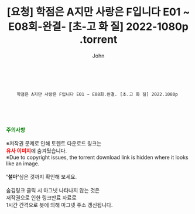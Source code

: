 ﻿---
layout: post
title:  "                    [요청] 학점은 A지만 사랑은 F입니다 E01 ~ E08회-완결- [초-고 화 질] 2022-1080p                .torrent"
author: John
categories: [ 드라마 ]
tags: [  ]
image:  
description: "                    [요청] 학점은 A지만 사랑은 F입니다 E01 ~ E08회-완결- [초-고 화 질] 2022-1080p                 torrent 정보 공유"
toc: true
toc_sticky: true
---

<br>

        학점은 A지만 사랑은 F입니다 E01 ~ E08회.완결. [초.고 화 질] 2022.1080p    
    
<br><br><br>
<p data-ke-size="size16"><b><span style="color: green;">주의사항</span></b><br /><br />※저작권 문제로 인해 토렌트 다운로드 링크는<br /><b><span style="color: red;">유사 이미지</span></b>에 숨겨뒀습니다.<br />※Due to copyright issues, the torrent download link is hidden where it looks like an image.<br /><br /><b>'설마'</b>싶은 것까지 확인해 보세요.<br /><br />숨김링크 클릭 시 마그넷 나타나지 않는 것은<br />저작권으로 인한 링크만료 자료로<br />1시간 간격으로 봇에 의해 마그넷 주소 갱신됩니다.</p>
